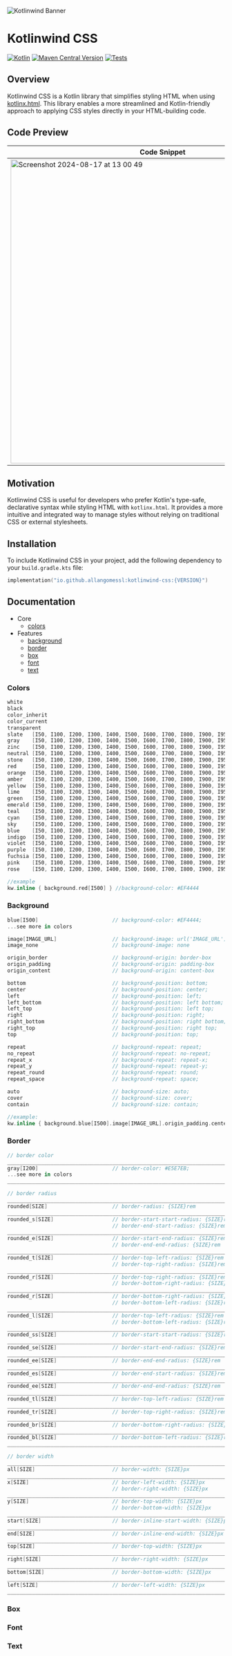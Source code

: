 




![Kotlinwind Banner](https://github.com/user-attachments/assets/5a28c38a-c7a2-4626-b58f-e9f2b1f312b1)

# Kotlinwind CSS

[![Kotlin](https://img.shields.io/badge/Kotlin-1.9.24-blue.svg?style=flat&logo=kotlin)](https://kotlinlang.org)
[![Maven Central Version](https://img.shields.io/maven-central/v/io.github.allangomessl/kotlinwind-css)](https://search.maven.org/artifact/io.github.allangomessl/kotlinwind-css)
[![Tests](https://github.com/allangomessl/kotlinwind-css/actions/workflows/on-push.yml/badge.svg?branch=dev&event=push)](https://github.com/allangomessl/kotlinwind-css/actions/workflows/on-push.yml)

## Overview

Kotlinwind CSS is a Kotlin library that simplifies styling HTML when using [kotlinx.html](https://github.com/Kotlin/kotlinx.html). This library enables a more streamlined and Kotlin-friendly approach to applying CSS styles directly in your HTML-building code.

## Code Preview

| Code Snippet    | Preview |
| -------- | ------- |
| <img width="704" alt="Screenshot 2024-08-17 at 13 00 49" src="https://github.com/user-attachments/assets/12bc1408-f78f-4127-9e06-7e9985f08719"> | <img width="315" alt="Screenshot 2024-08-17 at 10 56 55" src="https://github.com/user-attachments/assets/dad10d8a-6ffd-4469-80bf-721da7e33290">  |


## Motivation

Kotlinwind CSS is useful for developers who prefer Kotlin's type-safe, declarative syntax while styling HTML with `kotlinx.html`. It provides a more intuitive and integrated way to manage styles without relying on traditional CSS or external stylesheets.


## Installation

To include Kotlinwind CSS in your project, add the following dependency to your `build.gradle.kts` file:

```kotlin
implementation("io.github.allangomessl:kotlinwind-css:{VERSION}")
```


## Documentation
- Core
  - [colors](https://github.com/allangomessl/kotlinwind-css?tab=readme-ov-file#colors)
- Features
  - [background](https://github.com/allangomessl/kotlinwind-css?tab=readme-ov-file#background)
  - [border](https://github.com/allangomessl/kotlinwind-css?tab=readme-ov-file#border)
  - [box](https://github.com/allangomessl/kotlinwind-css?tab=readme-ov-file#box)
  - [font](https://github.com/allangomessl/kotlinwind-css?tab=readme-ov-file#font)
  - [text](https://github.com/allangomessl/kotlinwind-css?tab=readme-ov-file#text)

### Colors
```kotlin
white
black
color_inherit
color_current
transparent
slate   [I50, I100, I200, I300, I400, I500, I600, I700, I800, I900, I950]
gray    [I50, I100, I200, I300, I400, I500, I600, I700, I800, I900, I950]
zinc    [I50, I100, I200, I300, I400, I500, I600, I700, I800, I900, I950]
neutral [I50, I100, I200, I300, I400, I500, I600, I700, I800, I900, I950]
stone   [I50, I100, I200, I300, I400, I500, I600, I700, I800, I900, I950]
red     [I50, I100, I200, I300, I400, I500, I600, I700, I800, I900, I950]
orange  [I50, I100, I200, I300, I400, I500, I600, I700, I800, I900, I950]
amber   [I50, I100, I200, I300, I400, I500, I600, I700, I800, I900, I950]
yellow  [I50, I100, I200, I300, I400, I500, I600, I700, I800, I900, I950]
lime    [I50, I100, I200, I300, I400, I500, I600, I700, I800, I900, I950]
green   [I50, I100, I200, I300, I400, I500, I600, I700, I800, I900, I950]
emerald [I50, I100, I200, I300, I400, I500, I600, I700, I800, I900, I950]
teal    [I50, I100, I200, I300, I400, I500, I600, I700, I800, I900, I950]
cyan    [I50, I100, I200, I300, I400, I500, I600, I700, I800, I900, I950]
sky     [I50, I100, I200, I300, I400, I500, I600, I700, I800, I900, I950]
blue    [I50, I100, I200, I300, I400, I500, I600, I700, I800, I900, I950]
indigo  [I50, I100, I200, I300, I400, I500, I600, I700, I800, I900, I950]
violet  [I50, I100, I200, I300, I400, I500, I600, I700, I800, I900, I950]
purple  [I50, I100, I200, I300, I400, I500, I600, I700, I800, I900, I950]
fuchsia [I50, I100, I200, I300, I400, I500, I600, I700, I800, I900, I950]
pink    [I50, I100, I200, I300, I400, I500, I600, I700, I800, I900, I950]
rose    [I50, I100, I200, I300, I400, I500, I600, I700, I800, I900, I950]

//example
kw.inline { background.red[I500] } //background-color: #EF4444
```

### Background
```kotlin
blue[I500]                        // background-color: #EF4444;
...see more in colors

image[IMAGE_URL]                  // background-image: url('IMAGE_URL')
image_none                        // background-image: none

origin_border                     // background-origin: border-box
origin_padding                    // background-origin: padding-box
origin_content                    // background-origin: content-box

bottom                            // background-position: bottom;
center                            // background-position: center;
left                              // background-position: left;
left_bottom                       // background-position: left bottom;
left_top                          // background-position: left top;
right                             // background-position: right;
right_bottom                      // background-position: right bottom;
right_top                         // background-position: right top;
top                               // background-position: top;

repeat                            // background-repeat: repeat;
no_repeat                         // background-repeat: no-repeat;
repeat_x                          // background-repeat: repeat-x;
repeat_y                          // background-repeat: repeat-y;
repeat_round                      // background-repeat: round;
repeat_space                      // background-repeat: space;

auto                              // background-size: auto;
cover                             // background-size: cover;
contain                           // background-size: contain;

//example: 
kw.inline { background.blue[I500].image[IMAGE_URL].origin_padding.center.no_repeat.auto }
```

### Border
```kotlin
// border color
___________________________________________________________________________
gray[I200]                        // border-color: #E5E7EB;
...see more in colors
___________________________________________________________________________

// border radius
___________________________________________________________________________
rounded[SIZE]                     // border-radius: {SIZE}rem
___________________________________________________________________________
rounded_s[SIZE]                   // border-start-start-radius: {SIZE}rem
                                  // border-end-start-radius: {SIZE}rem
___________________________________________________________________________
rounded_e[SIZE]                   // border-start-end-radius: {SIZE}rem
                                  // border-end-end-radius: {SIZE}rem
___________________________________________________________________________
rounded_t[SIZE]                   // border-top-left-radius: {SIZE}rem
                                  // border-top-right-radius: {SIZE}rem
___________________________________________________________________________
rounded_r[SIZE]                   // border-top-right-radius: {SIZE}rem
                                  // border-bottom-right-radius: {SIZE}rem
___________________________________________________________________________
rounded_r[SIZE]                   // border-bottom-right-radius: {SIZE}rem
                                  // border-bottom-left-radius: {SIZE}rem
___________________________________________________________________________
rounded_l[SIZE]                   // border-top-left-radius: {SIZE}rem
                                  // border-bottom-left-radius: {SIZE}rem
___________________________________________________________________________
rounded_ss[SIZE]                  // border-start-start-radius: {SIZE}rem
___________________________________________________________________________
rounded_se[SIZE]                  // border-start-end-radius: {SIZE}rem
___________________________________________________________________________
rounded_ee[SIZE]                  // border-end-end-radius: {SIZE}rem
___________________________________________________________________________
rounded_es[SIZE]                  // border-end-start-radius: {SIZE}rem
___________________________________________________________________________
rounded_ee[SIZE]                  // border-end-end-radius: {SIZE}rem
___________________________________________________________________________
rounded_tl[SIZE]                  // border-top-left-radius: {SIZE}rem
___________________________________________________________________________
rounded_tr[SIZE]                  // border-top-right-radius: {SIZE}rem
___________________________________________________________________________
rounded_br[SIZE]                  // border-bottom-right-radius: {SIZE}rem
___________________________________________________________________________
rounded_bl[SIZE]                  // border-bottom-left-radius: {SIZE}rem
___________________________________________________________________________

// border width
___________________________________________________________________________
all[SIZE]                         // border-width: {SIZE}px
___________________________________________________________________________
x[SIZE]                           // border-left-width: {SIZE}px
                                  // border-right-width: {SIZE}px
___________________________________________________________________________
y[SIZE]                           // border-top-width: {SIZE}px
                                  // border-bottom-width: {SIZE}px
___________________________________________________________________________
start[SIZE]                       // border-inline-start-width: {SIZE}px
___________________________________________________________________________
end[SIZE]                         // border-inline-end-width: {SIZE}px
___________________________________________________________________________
top[SIZE]                         // border-top-width: {SIZE}px
___________________________________________________________________________
right[SIZE]                       // border-right-width: {SIZE}px
___________________________________________________________________________
bottom[SIZE]                      // border-bottom-width: {SIZE}px
___________________________________________________________________________
left[SIZE]                        // border-left-width: {SIZE}px
___________________________________________________________________________
```

### Box

### Font

### Text


